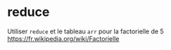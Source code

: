 # reduce

Utiliser `reduce` et le tableau `arr` pour la factorielle de 5
https://fr.wikipedia.org/wiki/Factorielle